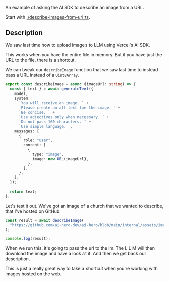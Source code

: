 An example of asking the AI SDK to describe an image from a URL.

Start with [./describe-images-from-url.ts](./describe-images-from-url.ts).

## Description

We saw last time how to upload images to LLM using Vercel's AI SDK.

This works when you have the entire file in memory. But if you have just the URL to the file, there is a shortcut.

We can tweak our `describeImage` function that we saw last time to instead pass a URL instead of a `Uint8Array`.

```ts
export const describeImage = async (imageUrl: string) => {
  const { text } = await generateText({
    model,
    system:
      `You will receive an image. ` +
      `Please create an alt text for the image. ` +
      `Be concise. ` +
      `Use adjectives only when necessary. ` +
      `Do not pass 160 characters. ` +
      `Use simple language. `,
    messages: [
      {
        role: "user",
        content: [
          {
            type: "image",
            image: new URL(imageUrl),
          },
        ],
      },
    ],
  });

  return text;
};
```

Let's test it out. We've got an image of a church that we wanted to describe, that I've hosted on GitHub:

```ts
const result = await describeImage(
  "https://github.com/ai-hero-dev/ai-hero/blob/main/internal/assets/image.jpg?raw=true",
);

console.log(result);
```

When we run this, it's going to pass the url to the lm. The L L M will then download the image and have a look at it. And then we get back our description.

This is just a really great way to take a shortcut when you're working with images hosted on the web.
